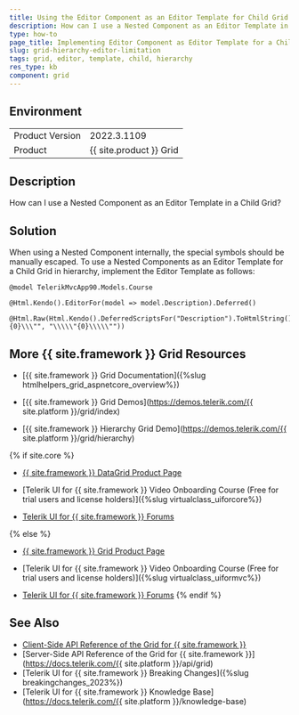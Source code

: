 ```yaml
---
title: Using the Editor Component as an Editor Template for Child Grid in Hierarchy
description: How can I use a Nested Component as an Editor Template in a child Grid when working with the {{ site.product }} Grid?
type: how-to
page_title: Implementing Editor Component as Editor Template for a Child Grid
slug: grid-hierarchy-editor-limitation
tags: grid, editor, template, child, hierarchy
res_type: kb
component: grid
---
```


## Environment

<table>
	<tbody>
		<tr>
			<td>Product Version</td>
			<td>2022.3.1109</td>
		</tr>
		<tr>
			<td>Product</td>
			<td>{{ site.product }} Grid</td>
		</tr>
	</tbody>
</table>

## Description

How can I use a Nested Component as an Editor Template in a Child Grid?

## Solution

When using a Nested Component internally, the special symbols should be manually escaped. To use a Nested Components as an Editor Template for a Child Grid in hierarchy, implement the Editor Template as follows:


```Razor EditorTemplate.cshtml
@model TelerikMvcApp90.Models.Course

@Html.Kendo().EditorFor(model => model.Description).Deferred()

@Html.Raw(Html.Kendo().DeferredScriptsFor("Description").ToHtmlString().Replace("\\\"{0}\\\"", "\\\\\"{0}\\\\\""))

```

## More {{ site.framework }} Grid Resources

* [{{ site.framework }} Grid Documentation]({%slug htmlhelpers_grid_aspnetcore_overview%})

* [{{ site.framework }} Grid Demos](https://demos.telerik.com/{{ site.platform }}/grid/index)

* [{{ site.framework }} Hierarchy Grid Demo](https://demos.telerik.com/{{ site.platform }}/grid/hierarchy)

{% if site.core %}
* [{{ site.framework }} DataGrid Product Page](https://www.telerik.com/aspnet-core-ui/grid)

* [Telerik UI for {{ site.framework }} Video Onboarding Course (Free for trial users and license holders)]({%slug virtualclass_uiforcore%})

* [Telerik UI for {{ site.framework }} Forums](https://www.telerik.com/forums/aspnet-core-ui)

{% else %}
* [{{ site.framework }} Grid Product Page](https://www.telerik.com/aspnet-mvc/grid)

* [Telerik UI for {{ site.framework }} Video Onboarding Course (Free for trial users and license holders)]({%slug virtualclass_uiformvc%})

* [Telerik UI for {{ site.framework }} Forums](https://www.telerik.com/forums/aspnet-mvc)
{% endif %}

## See Also

* [Client-Side API Reference of the Grid for {{ site.framework }}](https://docs.telerik.com/kendo-ui/api/javascript/ui/grid)
* [Server-Side API Reference of the Grid for {{ site.framework }}](https://docs.telerik.com/{{ site.platform }}/api/grid)
* [Telerik UI for {{ site.framework }} Breaking Changes]({%slug breakingchanges_2023%})
* [Telerik UI for {{ site.framework }} Knowledge Base](https://docs.telerik.com/{{ site.platform }}/knowledge-base)
